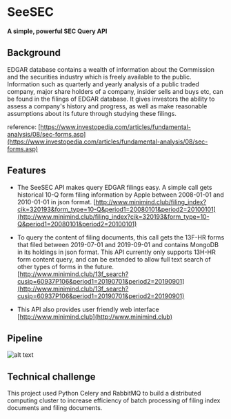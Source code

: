 # SeeSEC
**A simple, powerful SEC Query API**

## Background
EDGAR database contains a wealth of information about the Commission and the securities industry which is freely available to the public. Information such as quarterly and yearly analysis of a public traded company, major share holders of a company, insider sells and buys etc, can be found in the filings of EDGAR database. It gives investors the ability to assess a company's history and progress, as well as make reasonable assumptions about its future through studying these filings. 

reference: [https://www.investopedia.com/articles/fundamental-analysis/08/sec-forms.asp](https://www.investopedia.com/articles/fundamental-analysis/08/sec-forms.asp)


## Features
* The SeeSEC API makes query EDGAR filings easy. A simple call gets historical 10-Q form filing information by Apple between 2008-01-01 and 2010-01-01 in json format.
[http://www.minimind.club/filing_index?cik=320193&form_type=10-Q&period1=20080101&period2=20100101](http://www.minimind.club/filing_index?cik=320193&form_type=10-Q&period1=20080101&period2=20100101)

* To query the content of filing documents, this call gets the 13F-HR forms that filed between 2019-07-01 and 2019-09-01 and contains MongoDB in its holdings in json format. This API currently only supports 13H-HR form content query, and can be extended to allow full text search of other types of forms in the future. 
[http://www.minimind.club/13f_search?cusip=60937P106&period1=20190701&period2=20190901](http://www.minimind.club/13f_search?cusip=60937P106&period1=20190701&period2=20190901)

* This API also provides user friendly web interface
[http://www.minimind.club](http://www.minimind.club)

## Pipeline
![alt text](https://drive.google.com/uc?export=view&id=1D0OmUFWqB4eSB3Bgd2Jz2LOOZTJAaBoT)

## Technical challenge
This project used Python Celery and RabbitMQ to build a distributed computing cluster to increase efficiency of batch processing of filing index documents and filing documents.





